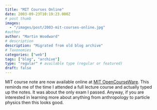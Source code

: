 ```yaml
---
title: "MIT Courses Online"
date: 2003-09-23T10:19:23.000Z
# post thumb
images:
  - "/images/post/2003-mit-courses-online.jpg"
#author
author: "Martin Woodward"
# description
description: "Migrated from old blog archive"
# Taxonomies
categories: ["web"]
tags: ["blog", "archive"]
type: "regular" # available type (regular or featured)
draft: false
---
```


MIT course note are now available online at [MIT OpenCourseWare](http://ocw.mit.edu/index.html). This reminds me of the time I attended a full lecture course and actually typed up the notes. It was about the only exam I passed. Anyway, if you are interested in learning more about anything from anthropology to particle physics then this looks good.
